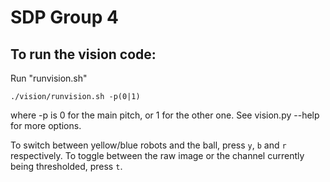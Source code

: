 SDP Group  4
=========

To run the vision code:
------------------------
 
Run "runvision.sh"

    ./vision/runvision.sh -p(0|1)

where -p is 0 for the main pitch, or 1 for the other one. See vision.py --help for more options.
    
To switch between yellow/blue robots and the ball, press `y`, `b` and `r` respectively.
To toggle between the raw image or the channel currently being thresholded, press `t`.
